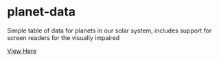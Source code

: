 # planet-data
Simple table of data for planets in our solar system, includes support for screen readers for the visually impaired

[View Here](https://keyfeula.github.io/planet-data/)

